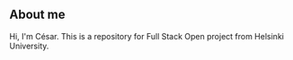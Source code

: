 ## About me

Hi, I'm César. This is a repository for Full Stack Open project from Helsinki University.

